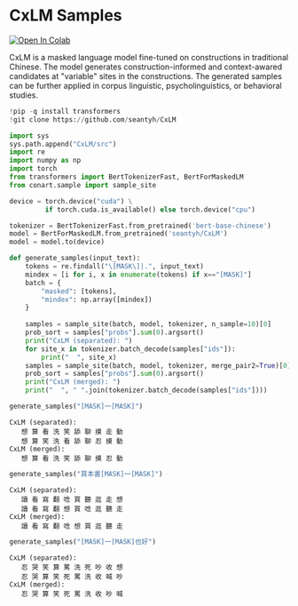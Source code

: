 # CxLM Samples

[![Open In Colab](https://colab.research.google.com/assets/colab-badge.svg)](https://colab.research.google.com/github/seantyh/conart/blob/main/CxLM-samples.ipynb)

CxLM is a masked language model fine-tuned on constructions in traditional Chinese. The model generates construction-informed and context-awared candidates at "variable" sites in the constructions. The generated samples can be further applied in corpus linguistic, psycholinguistics, or behavioral studies.


```python
!pip -q install transformers
!git clone https://github.com/seantyh/CxLM
```


```python
import sys
sys.path.append("CxLM/src")
import re
import numpy as np
import torch
from transformers import BertTokenizerFast, BertForMaskedLM
from conart.sample import sample_site
```


```python
device = torch.device("cuda") \
         if torch.cuda.is_available() else torch.device("cpu")
```


```python
tokenizer = BertTokenizerFast.from_pretrained('bert-base-chinese')
model = BertForMaskedLM.from_pretrained('seantyh/CxLM')
model = model.to(device)
```


```python
def generate_samples(input_text):
    tokens = re.findall("\[MASK\]|.", input_text)
    mindex = [i for i, x in enumerate(tokens) if x=="[MASK]"]
    batch = {
        "masked": [tokens],
        "mindex": np.array([mindex])
    }
    
    samples = sample_site(batch, model, tokenizer, n_sample=10)[0]
    prob_sort = samples["probs"].sum(0).argsort()
    print("CxLM (separated): ")
    for site_x in tokenizer.batch_decode(samples["ids"]):
        print("  ", site_x)
    samples = sample_site(batch, model, tokenizer, merge_pair2=True)[0]
    prob_sort = samples["probs"].sum(0).argsort()
    print("CxLM (merged): ")
    print("  ", " ".join(tokenizer.batch_decode(samples["ids"])))
```


```python
generate_samples("[MASK]一[MASK]")
```

    CxLM (separated): 
       想 算 看 洗 笑 舔 聊 摸 走 動
       想 算 笑 洗 看 舔 聊 忍 摸 動
    CxLM (merged): 
       想 算 看 洗 笑 舔 聊 摸 忍 動



```python
generate_samples("買本書[MASK]一[MASK]")
```

    CxLM (separated): 
       讀 看 寫 翻 唸 買 聽 逛 走 想
       讀 看 寫 翻 想 買 唸 逛 聽 走
    CxLM (merged): 
       讀 看 寫 翻 唸 想 買 逛 聽 走



```python
generate_samples("[MASK]一[MASK]也好")
```

    CxLM (separated): 
       忍 哭 笑 算 罵 洗 死 吵 收 想
       忍 哭 算 笑 死 罵 洗 收 喊 吵
    CxLM (merged): 
       忍 哭 算 笑 死 罵 洗 收 吵 喊
